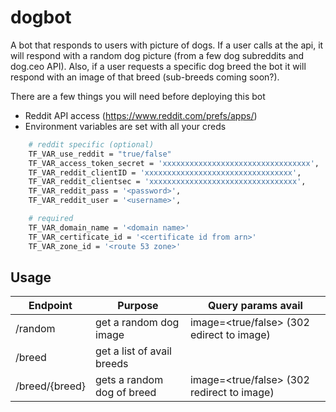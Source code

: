 # dogbot
A bot that responds to users with picture of dogs. If a user calls at the api, it will respond with a random dog picture (from a few dog subreddits and dog.ceo API). Also, if a user requests a specific dog breed the bot it will respond with an image of that breed (sub-breeds coming soon?).


There are a few things you will need before deploying this bot
* Reddit API access (https://www.reddit.com/prefs/apps/)
* Environment variables are set with all your creds

```bash
	# reddit specific (optional)
	TF_VAR_use_reddit = "true/false"
	TF_VAR_access_token_secret = 'xxxxxxxxxxxxxxxxxxxxxxxxxxxxxxxxx',
	TF_VAR_reddit_clientID = 'xxxxxxxxxxxxxxxxxxxxxxxxxxxxxxxxx',
	TF_VAR_reddit_clientsec = 'xxxxxxxxxxxxxxxxxxxxxxxxxxxxxxxxx',
	TF_VAR_reddit_pass = '<password>',
	TF_VAR_reddit_user = '<username>',

	# required
	TF_VAR_domain_name = '<domain name>'
	TF_VAR_certificate_id = '<certificate id from arn>'
	TF_VAR_zone_id = '<route 53 zone>'
```

## Usage
Endpoint|Purpose|Query params avail
--- | --- | ---
/random|get a random dog image|image=<true/false> (302 edirect to image)
/breed|get a list of avail breeds|
/breed/{breed}|gets a random dog of breed|image=<true/false> (302 redirect to image)